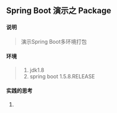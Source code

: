 ## Spring Boot 演示之 Package

#### 说明
>演示Spring Boot多环境打包

#### 环境
> 1. jdk1.8 
> 2. spring boot 1.5.8.RELEASE

#### 实践的思考
1. 


